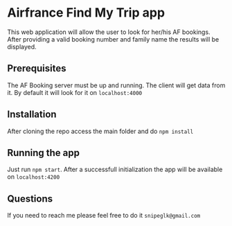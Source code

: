 # Airfrance Find My Trip app

This web application will allow the user to look for her/his AF bookings.
After providing a valid booking number and family name the results will be displayed.

## Prerequisites
The AF Booking server must be up and running. The client will get data from it. By default it will look for it on `localhost:4000`

## Installation
After cloning the repo access the main folder and do `npm install`

## Running the app
Just run `npm start`. After a successfull initialization the app will be available on `localhost:4200`

## Questions
If you need to reach me please feel free to do it `snipeglk@gmail.com`
